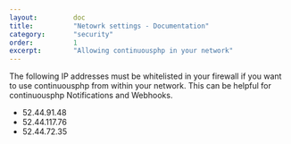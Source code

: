 ```yaml
---
layout:         doc
title:          "Netowrk settings - Documentation"
category:       "security"
order:          1
excerpt:        "Allowing continuousphp in your network"
---
```


The following IP addresses must be whitelisted in your firewall if you want to use continuousphp from within your network. This can be helpful for continuousphp Notifications and Webhooks.

 * 52.44.91.48
 * 52.44.117.76
 * 52.44.72.35
